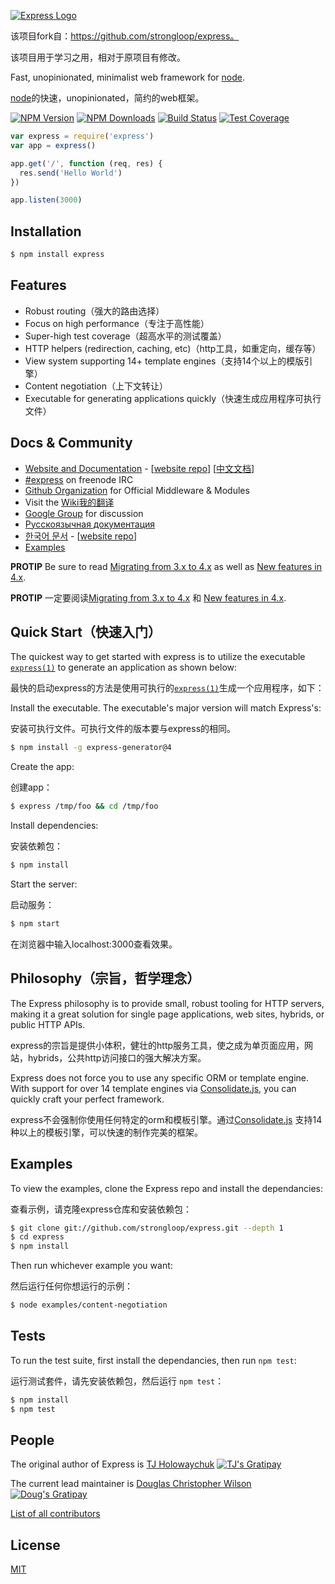 [![Express Logo](https://i.cloudup.com/zfY6lL7eFa-3000x3000.png)](http://expressjs.com/)

  该项目fork自：https://github.com/strongloop/express。

  该项目用于学习之用，相对于原项目有修改。

  Fast, unopinionated, minimalist web framework for [node](http://nodejs.org).

 [node](http://nodejs.org)的快速，unopinionated，简约的web框架。

  [![NPM Version][npm-image]][npm-url]
  [![NPM Downloads][downloads-image]][downloads-url]
  [![Build Status][travis-image]][travis-url]
  [![Test Coverage][coveralls-image]][coveralls-url]

```js
var express = require('express')
var app = express()

app.get('/', function (req, res) {
  res.send('Hello World')
})

app.listen(3000)
```

## Installation

```bash
$ npm install express
```

## Features

  * Robust routing（强大的路由选择）
  * Focus on high performance（专注于高性能）
  * Super-high test coverage（超高水平的测试覆盖）
  * HTTP helpers (redirection, caching, etc)（http工具，如重定向，缓存等）
  * View system supporting 14+ template engines（支持14个以上的模版引擎）
  * Content negotiation（上下文转让）
  * Executable for generating applications quickly（快速生成应用程序可执行文件）

## Docs & Community

  * [Website and Documentation](http://expressjs.com/) - [[website repo](https://github.com/strongloop/expressjs.com)]
        [[中文文档](http://expressjs.jser.us/)]
  * [#express](https://webchat.freenode.net/?channels=express) on freenode IRC
  * [Github Organization](https://github.com/expressjs) for Official Middleware & Modules
  * Visit the [Wiki](https://github.com/strongloop/express/wiki)[我的翻译](https://git.oschina.net/softwater/express/wikis/home)
  * [Google Group](https://groups.google.com/group/express-js) for discussion
  * [Русскоязычная документация](http://jsman.ru/express/)
  * [한국어 문서](http://expressjs.kr) - [[website repo](https://github.com/Hanul/expressjs.kr)]
  * [Examples](https://git.oschina.net/softwater/express/wikis/examples)

**PROTIP** Be sure to read [Migrating from 3.x to 4.x](https://github.com/strongloop/express/wiki/Migrating-from-3.x-to-4.x) as well as [New features in 4.x](https://github.com/strongloop/express/wiki/New-features-in-4.x).

**PROTIP** 一定要阅读[Migrating from 3.x to 4.x](https://github.com/strongloop/express/wiki/Migrating-from-3.x-to-4.x) 和 [New features in 4.x](https://github.com/strongloop/express/wiki/New-features-in-4.x).

## Quick Start（快速入门）

  The quickest way to get started with express is to utilize the executable [`express(1)`](https://github.com/expressjs/generator) to generate an application as shown below:

  最快的启动express的方法是使用可执行的[`express(1)`](https://github.com/expressjs/generator)生成一个应用程序，如下：

  Install the executable. The executable's major version will match Express's:

  安装可执行文件。可执行文件的版本要与express的相同。

```bash
$ npm install -g express-generator@4
```

  Create the app:

  创建app：

```bash
$ express /tmp/foo && cd /tmp/foo
```

  Install dependencies:

  安装依赖包：

```bash
$ npm install
```

  Start the server:

  启动服务：

```bash
$ npm start
```

  在浏览器中输入localhost:3000查看效果。

## Philosophy（宗旨，哲学理念）

  The Express philosophy is to provide small, robust tooling for HTTP servers, making
  it a great solution for single page applications, web sites, hybrids, or public
  HTTP APIs.

  express的宗旨是提供小体积，健壮的http服务工具，使之成为单页面应用，网站，hybrids，公共http访问接口的强大解决方案。

  Express does not force you to use any specific ORM or template engine. With support for over
  14 template engines via [Consolidate.js](https://github.com/tj/consolidate.js),
  you can quickly craft your perfect framework.

  express不会强制你使用任何特定的orm和模板引擎。通过[Consolidate.js](https://github.com/tj/consolidate.js)
  支持14种以上的模板引擎，可以快速的制作完美的框架。

## Examples

  To view the examples, clone the Express repo and install the dependancies:

  查看示例，请克隆express仓库和安装依赖包：

```bash
$ git clone git://github.com/strongloop/express.git --depth 1
$ cd express
$ npm install
```

  Then run whichever example you want:

  然后运行任何你想运行的示例：

```bash
$ node examples/content-negotiation
```

## Tests

  To run the test suite, first install the dependancies, then run `npm test`:

  运行测试套件，请先安装依赖包，然后运行 `npm test`：

```bash
$ npm install
$ npm test
```

## People

The original author of Express is [TJ Holowaychuk](https://github.com/tj) [![TJ's Gratipay][gratipay-image-visionmedia]][gratipay-url-visionmedia]

The current lead maintainer is [Douglas Christopher Wilson](https://github.com/dougwilson) [![Doug's Gratipay][gratipay-image-dougwilson]][gratipay-url-dougwilson]

[List of all contributors](https://github.com/strongloop/express/graphs/contributors)

## License

  [MIT](LICENSE)

[npm-image]: https://img.shields.io/npm/v/express.svg?style=flat
[npm-url]: https://npmjs.org/package/express
[downloads-image]: https://img.shields.io/npm/dm/express.svg?style=flat
[downloads-url]: https://npmjs.org/package/express
[travis-image]: https://img.shields.io/travis/strongloop/express.svg?style=flat
[travis-url]: https://travis-ci.org/strongloop/express
[coveralls-image]: https://img.shields.io/coveralls/strongloop/express.svg?style=flat
[coveralls-url]: https://coveralls.io/r/strongloop/express?branch=master
[gratipay-image-visionmedia]: https://img.shields.io/gratipay/visionmedia.svg?style=flat
[gratipay-url-visionmedia]: https://gratipay.com/visionmedia/
[gratipay-image-dougwilson]: https://img.shields.io/gratipay/dougwilson.svg?style=flat
[gratipay-url-dougwilson]: https://gratipay.com/dougwilson/
